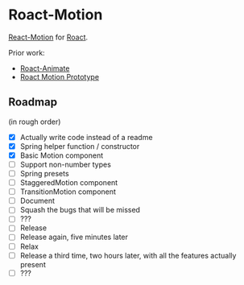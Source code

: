 # Roact-Motion
[React-Motion](https://github.com/chenglou/react-motion) for [Roact](https://github.com/Roblox/roact).

Prior work:

* [Roact-Animate](https://github.com/AmaranthineCodices/roact-animate)
* [Roact Motion Prototype](https://github.com/LPGhatguy/roact-motion-prototype)

## Roadmap

(in rough order)

- [x] Actually write code instead of a readme
- [x] Spring helper function / constructor
- [x] Basic Motion component
- [ ] Support non-number types
- [ ] Spring presets
- [ ] StaggeredMotion component
- [ ] TransitionMotion component
- [ ] Document
- [ ] Squash the bugs that will be missed
- [ ] ???
- [ ] Release
- [ ] Release again, five minutes later
- [ ] Relax
- [ ] Release a third time, two hours later, with all the features actually present
- [ ] ???